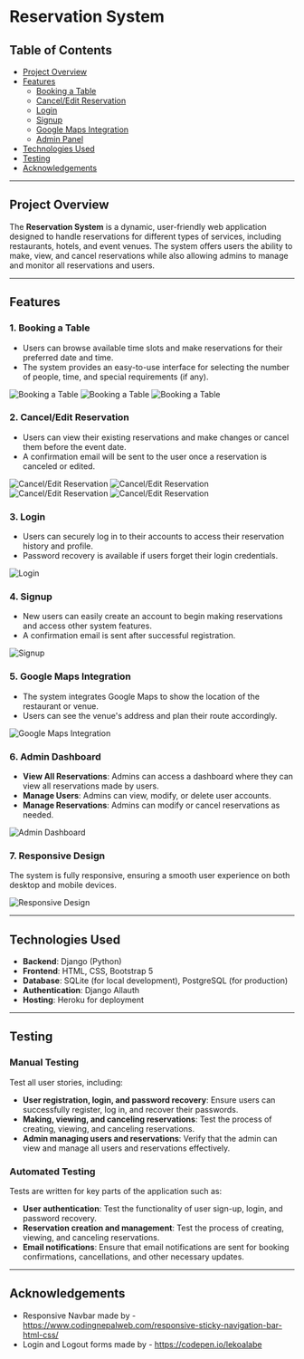 # Reservation System

## Table of Contents
- [Project Overview](#project-overview)
- [Features](#features)
  - [Booking a Table](#booking-a-table)
  - [Cancel/Edit Reservation](#canceledit-reservation)
  - [Login](#login)
  - [Signup](#signup)
  - [Google Maps Integration](#google-maps-integration)
  - [Admin Panel](#admin-dashboard)
- [Technologies Used](#technologies-used)
- [Testing](#testing)
- [Acknowledgements](#acknowledgements)

---

## Project Overview

The **Reservation System** is a dynamic, user-friendly web application designed to handle reservations for different types of services, including restaurants, hotels, and event venues. The system offers users the ability to make, view, and cancel reservations while also allowing admins to manage and monitor all reservations and users.

---

## Features

### 1. **Booking a Table**
   - Users can browse available time slots and make reservations for their preferred date and time.
   - The system provides an easy-to-use interface for selecting the number of people, time, and special requirements (if any).

   ![Booking a Table](static/restaurant/images/booking_table.JPG)
   ![Booking a Table](static/images/booking_table2.JPG)
   ![Booking a Table](static/images/booking_success.JPG)

### 2. **Cancel/Edit Reservation**
   - Users can view their existing reservations and make changes or cancel them before the event date.
   - A confirmation email will be sent to the user once a reservation is canceled or edited.

   ![Cancel/Edit Reservation](static/images/edit_cancel_booking.JPG)
   ![Cancel/Edit Reservation](static/images/edit_reservation.JPG)
   ![Cancel/Edit Reservation](static/images/cancel_reservation.JPG)
   ![Cancel/Edit Reservation](static/images/canceled.JPG)

### 3. **Login**
   - Users can securely log in to their accounts to access their reservation history and profile.
   - Password recovery is available if users forget their login credentials.

   ![Login](static/images/login.JPG)

### 4. **Signup**
   - New users can easily create an account to begin making reservations and access other system features.
   - A confirmation email is sent after successful registration.

   ![Signup](static/images/sigup.JPG)

### 5. **Google Maps Integration**
   - The system integrates Google Maps to show the location of the restaurant or venue.
   - Users can see the venue's address and plan their route accordingly.

   ![Google Maps Integration](static/images/google_maps.JPG)

### 6. **Admin Dashboard**
   - **View All Reservations**: Admins can access a dashboard where they can view all reservations made by users.
   - **Manage Users**: Admins can view, modify, or delete user accounts.
   - **Manage Reservations**: Admins can modify or cancel reservations as needed.

   ![Admin Dashboard](static/images/admin.JPG)

### 7. **Responsive Design**
   The system is fully responsive, ensuring a smooth user experience on both desktop and mobile devices.

   ![Responsive Design](static/images/booking-table.png)

---

## Technologies Used

- **Backend**: Django (Python)
- **Frontend**: HTML, CSS, Bootstrap 5
- **Database**: SQLite (for local development), PostgreSQL (for production)
- **Authentication**: Django Allauth
- **Hosting**: Heroku for deployment

---

## Testing

### Manual Testing
Test all user stories, including:
- **User registration, login, and password recovery**: Ensure users can successfully register, log in, and recover their passwords.
- **Making, viewing, and canceling reservations**: Test the process of creating, viewing, and canceling reservations.
- **Admin managing users and reservations**: Verify that the admin can view and manage all users and reservations effectively.

### Automated Testing
Tests are written for key parts of the application such as:
- **User authentication**: Test the functionality of user sign-up, login, and password recovery.
- **Reservation creation and management**: Test the process of creating, viewing, and canceling reservations.
- **Email notifications**: Ensure that email notifications are sent for booking confirmations, cancellations, and other necessary updates.

---

## Acknowledgements
- Responsive Navbar made by - https://www.codingnepalweb.com/responsive-sticky-navigation-bar-html-css/
- Login and Logout forms made by - https://codepen.io/lekoalabe




